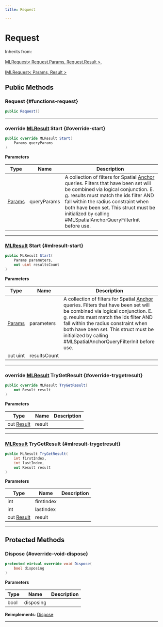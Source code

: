 ```yaml
---
title: Request

---
```


# Request







Inherits from: <br></br>[MLRequest< Request.Params, Request.Result >](/unity-api/api/UnityEngine.XR.MagicLeap/UnityEngine.XR.MagicLeap.MLRequest.md),<br></br>[IMLRequest< Params, Result >](/unity-api/api/UnityEngine.XR.MagicLeap/UnityEngine.XR.MagicLeap.IMLRequest.md)




## Public Methods

###  Request {#functions-request}

```csharp
public Request()
```






-----------

### override [MLResult](/unity-api/api/UnityEngine.XR.MagicLeap/UnityEngine.XR.MagicLeap.MLResult.md) Start {#override-start}

```csharp
public override MLResult Start(
    Params queryParams
)
```


**Parameters**

| Type | Name  | Description  | 
|--|--|--|
| [Params](/unity-api/api/UnityEngine.XR.MagicLeap/MLAnchors/Request/UnityEngine.XR.MagicLeap.MLAnchors.Request.Params.md) |queryParams|A collection of filters for Spatial [Anchor](/unity-api/api/UnityEngine.XR.MagicLeap/MLAnchors/UnityEngine.XR.MagicLeap.MLAnchors.Anchor.md) queries. Filters that have been set will be combined via logical conjunction. E. g. results must match the ids filter AND fall within the radius constraint when both have been set. This struct must be initialized by calling #MLSpatialAnchorQueryFilterInit before use. |






-----------

### [MLResult](/unity-api/api/UnityEngine.XR.MagicLeap/UnityEngine.XR.MagicLeap.MLResult.md) Start {#mlresult-start}

```csharp
public MLResult Start(
    Params parameters,
    out uint resultsCount
)
```


**Parameters**

| Type | Name  | Description  | 
|--|--|--|
| [Params](/unity-api/api/UnityEngine.XR.MagicLeap/MLAnchors/Request/UnityEngine.XR.MagicLeap.MLAnchors.Request.Params.md) |parameters|A collection of filters for Spatial [Anchor](/unity-api/api/UnityEngine.XR.MagicLeap/MLAnchors/UnityEngine.XR.MagicLeap.MLAnchors.Anchor.md) queries. Filters that have been set will be combined via logical conjunction. E. g. results must match the ids filter AND fall within the radius constraint when both have been set. This struct must be initialized by calling #MLSpatialAnchorQueryFilterInit before use. |
| out uint |resultsCount||






-----------

### override [MLResult](/unity-api/api/UnityEngine.XR.MagicLeap/UnityEngine.XR.MagicLeap.MLResult.md) TryGetResult {#override-trygetresult}

```csharp
public override MLResult TryGetResult(
    out Result result
)
```


**Parameters**

| Type | Name  | Description  | 
|--|--|--|
| out [Result](/unity-api/api/UnityEngine.XR.MagicLeap/MLAnchors/Request/UnityEngine.XR.MagicLeap.MLAnchors.Request.Result.md) |result||






-----------

### [MLResult](/unity-api/api/UnityEngine.XR.MagicLeap/UnityEngine.XR.MagicLeap.MLResult.md) TryGetResult {#mlresult-trygetresult}

```csharp
public MLResult TryGetResult(
    int firstIndex,
    int lastIndex,
    out Result result
)
```


**Parameters**

| Type | Name  | Description  | 
|--|--|--|
| int |firstIndex||
| int |lastIndex||
| out [Result](/unity-api/api/UnityEngine.XR.MagicLeap/MLAnchors/Request/UnityEngine.XR.MagicLeap.MLAnchors.Request.Result.md) |result||






-----------

## Protected Methods

### Dispose {#override-void-dispose}

```csharp
protected virtual override void Dispose(
    bool disposing
)
```


**Parameters**

| Type | Name  | Description  | 
|--|--|--|
| bool |disposing||




**Reimplements**: [Dispose](/unity-api/api/UnityEngine.XR.MagicLeap/UnityEngine.XR.MagicLeap.MLRequest.md#abstract-void-dispose)



-----------

